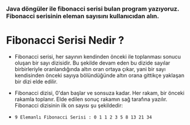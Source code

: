 ### Java döngüler ile fibonacci serisi bulan program yazıyoruz. Fibonacci serisinin eleman sayısını kullanıcıdan alın.

# Fibonacci Serisi Nedir ?

- Fibonacci serisi, her sayının kendinden önceki ile toplanması sonucu oluşan bir sayı dizisidir. Bu şekilde devam eden bu dizide sayılar birbirleriyle oranlandığında altın oran ortaya çıkar, yani bir sayı kendisinden önceki sayıya bölündüğünde altın orana gittikçe yaklaşan bir dizi elde edilir.

- Fibonacci dizisi, 0'dan başlar ve sonsuza kadar. Her rakam, bir önceki rakamla toplanır. Elde edilen sonuç rakamın sağ tarafına yazılır. Fibonacci dizisinin ilk on sayısı şu şekildedir:

- `9 Elemanlı Fibonacci Serisi : 0 1 1 2 3 5 8 13 21 34`

